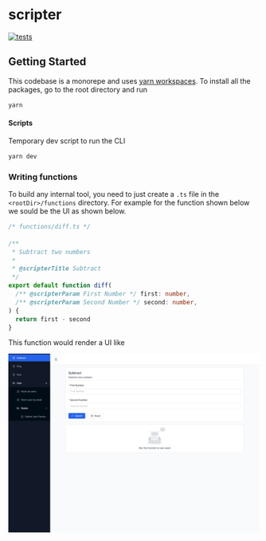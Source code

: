 # scripter

[![tests](https://github.com/abinashpanda/scripter/actions/workflows/tests.yml/badge.svg)](https://github.com/abinashpanda/scripter/actions/workflows/tests.yml)

## Getting Started

This codebase is a monorepe and uses [yarn workspaces](https://classic.yarnpkg.com/lang/en/docs/workspaces/). To install all the packages, go to the root directory and run

```sh
yarn
```

#### Scripts

Temporary dev script to run the CLI

```sh
yarn dev
```

### Writing functions

To build any internal tool, you need to just create a `.ts` file in the `<rootDir>/functions` directory. For example for the function shown below we sould be the UI as shown below.

```ts
/* functions/diff.ts */

/**
 * Subtract two numbers
 *
 * @scripterTitle Subtract
 */
export default function diff(
  /** @scripterParam First Number */ first: number,
  /** @scripterParam Second Number */ second: number,
) {
  return first - second
}
```

This function would render a UI like

<img src="./assets/screenshot.png" />
